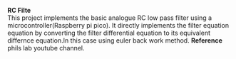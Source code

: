 **RC Filte**  
This project implements the basic analogue RC low pass filter using a microcontroller(Raspberry pi pico).
It directly implements the filter equation equation by converting the filter differential equation to its equivalent differnce equation.In this case using euler back work method.
**Reference**  
phils lab youtube channel.
